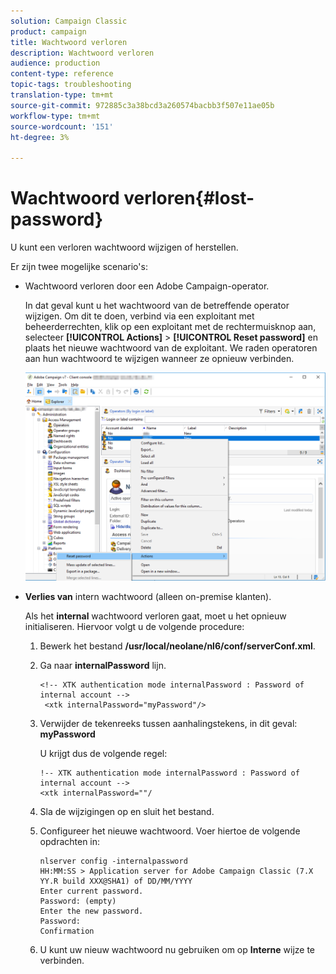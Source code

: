 ```yaml
---
solution: Campaign Classic
product: campaign
title: Wachtwoord verloren
description: Wachtwoord verloren
audience: production
content-type: reference
topic-tags: troubleshooting
translation-type: tm+mt
source-git-commit: 972885c3a38bcd3a260574bacbb3f507e11ae05b
workflow-type: tm+mt
source-wordcount: '151'
ht-degree: 3%

---
```



# Wachtwoord verloren{#lost-password}

U kunt een verloren wachtwoord wijzigen of herstellen.

Er zijn twee mogelijke scenario&#39;s:

* Wachtwoord verloren door een Adobe Campaign-operator.

   In dat geval kunt u het wachtwoord van de betreffende operator wijzigen. Om dit te doen, verbind via een exploitant met beheerderrechten, klik op een exploitant met de rechtermuisknop aan, selecteer **[!UICONTROL Actions]** > **[!UICONTROL Reset password]** en plaats het nieuwe wachtwoord van de exploitant. We raden operatoren aan hun wachtwoord te wijzigen wanneer ze opnieuw verbinden.

   ![](assets/operator-passwd.png)

* **Verlies van** intern wachtwoord (alleen on-premise klanten).

   Als het **internal** wachtwoord verloren gaat, moet u het opnieuw initialiseren. Hiervoor volgt u de volgende procedure:

   1. Bewerk het bestand **/usr/local/neolane/nl6/conf/serverConf.xml**.
   1. Ga naar **internalPassword** lijn.

      ```
      <!-- XTK authentication mode internalPassword : Password of internal account -->
       <xtk internalPassword="myPassword"/>
      ```

   1. Verwijder de tekenreeks tussen aanhalingstekens, in dit geval: **myPassword**

      U krijgt dus de volgende regel:

      ```
      !-- XTK authentication mode internalPassword : Password of internal account -->
      <xtk internalPassword=""/
      ```

   1. Sla de wijzigingen op en sluit het bestand.
   1. Configureer het nieuwe wachtwoord. Voer hiertoe de volgende opdrachten in:

      ```
      nlserver config -internalpassword
      HH:MM:SS > Application server for Adobe Campaign Classic (7.X YY.R build XXX@SHA1) of DD/MM/YYYY
      Enter current password.
      Password: (empty)
      Enter the new password.
      Password: 
      Confirmation 
      ```

   1. U kunt uw nieuw wachtwoord nu gebruiken om op **Interne** wijze te verbinden.

